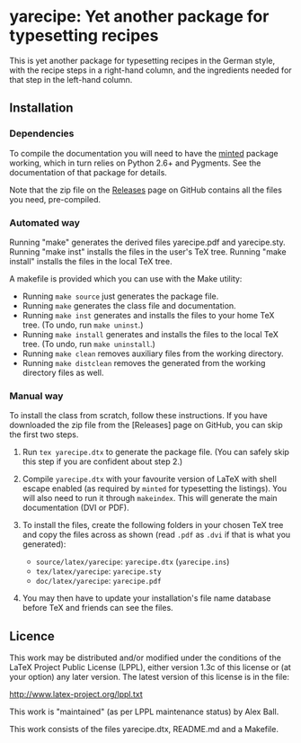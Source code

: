# yarecipe: Yet another package for typesetting recipes

This is yet another package for typesetting recipes in the German style,
with the recipe steps in a right-hand column, and the ingredients needed for
that step in the left-hand column.

## Installation

### Dependencies

To compile the documentation you will need to have the
[minted](http://ctan.org/pkg/minted) package working, which in turn relies on
Python 2.6+ and Pygments. See the documentation of that package for details.

Note that the zip file on the
[Releases](https://github.com/alex-ball/yarecipe/releases) page on GitHub
contains all the files you need, pre-compiled.

### Automated way

Running "make" generates the derived files yarecipe.pdf and yarecipe.sty.
Running "make inst" installs the files in the user's TeX tree.
Running "make install" installs the files in the local TeX tree.

A makefile is provided which you can use with the Make utility:

  * Running `make source` just generates the package file.
  * Running `make` generates the class file and documentation.
  * Running `make inst` generates and installs the files to your home TeX tree.
    (To undo, run `make uninst`.)
  * Running `make install` generates and installs the files to the local TeX
    tree. (To undo, run `make uninstall`.)
  * Running `make clean` removes auxiliary files from the working directory.
  * Running `make distclean` removes the generated from the working directory
    files as well.

### Manual way

To install the class from scratch, follow these instructions. If you have
downloaded the zip file from the [Releases] page on GitHub, you can skip the
first two steps.

 1. Run `tex yarecipe.dtx` to generate the package file. (You can safely skip
    this step if you are confident about step 2.)

 2. Compile `yarecipe.dtx` with your favourite version of LaTeX with shell
    escape enabled (as required by `minted` for typesetting the listings). You
    will also need to run it through `makeindex`. This will generate the main
    documentation (DVI or PDF).

 3. To install the files, create the following folders in your chosen TeX tree
    and copy the files across as shown (read `.pdf` as `.dvi` if that is what
    you generated):
      - `source/latex/yarecipe`:
        `yarecipe.dtx`
        (`yarecipe.ins`)
      - `tex/latex/yarecipe`:
        `yarecipe.sty`
      - `doc/latex/yarecipe`:
        `yarecipe.pdf`

 4. You may then have to update your installation's file name database
    before TeX and friends can see the files.

## Licence

This work may be distributed and/or modified under the
conditions of the LaTeX Project Public License (LPPL), either
version 1.3c of this license or (at your option) any later
version.  The latest version of this license is in the file:

http://www.latex-project.org/lppl.txt

This work is "maintained" (as per LPPL maintenance status) by
Alex Ball.

This work consists of the files yarecipe.dtx, README.md and a Makefile.
